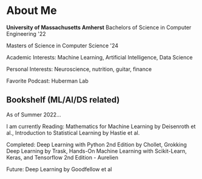 # About Me

**University of Massachusetts Amherst**
Bachelors of Science in Computer Engineering '22

Masters of Science in Computer Science '24



Academic Interests: Machine Learning, Artificial Intelligence, Data Science

Personal Interests: Neuroscience, nutrition, guitar, finance 

Favorite Podcast: Huberman Lab

## Bookshelf (ML/AI/DS related)
As of Summer 2022…

I am currently Reading: Mathematics for Machine Learning by Deisenroth et al., Introduction to Statistical Learning by Hastie et al.

Completed: Deep Learning with Python 2nd Edition by Chollet, Grokking Deep Learning by Trask, Hands-On Machine Learning with Scikit-Learn, Keras, and Tensorflow 2nd Edition - Aurelien

Future: Deep Learning by Goodfellow et al
